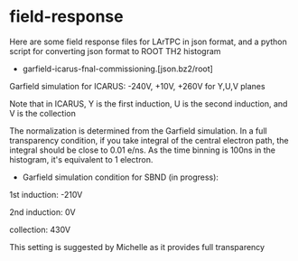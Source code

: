 # field-response
Here are some field response files for LArTPC in json format, and a python script for converting json format to ROOT TH2 histogram

* garfield-icarus-fnal-commissioning.[json.bz2/root]

Garfield simulation for ICARUS: -240V, +10V, +260V for Y,U,V planes

Note that in ICARUS, Y is the first induction, U is the second induction, and V is the collection

The normalization is determined from the Garfield simulation. In a full transparency condition,
if you take integral of the central electron path, the integral should be close to 0.01 e/ns.
As the time binning is 100ns in the histogram, it's equivalent to 1 electron.

* Garfield simulation condition for SBND (in progress):

1st induction: -210V

2nd induction: 0V

collection:    430V 

This setting is suggested by Michelle as it provides full transparency


